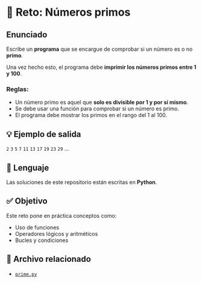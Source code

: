 # 🧠 Reto: Números primos

## Enunciado

Escribe un **programa** que se encargue de comprobar si un número es o no **primo**.

Una vez hecho esto, el programa debe **imprimir los números primos entre 1 y 100**.

### Reglas:

- Un número primo es aquel que **solo es divisible por 1 y por sí mismo**.
- Se debe usar una función para comprobar si un número es primo.
- El programa debe mostrar los primos en el rango del 1 al 100.

## 💡 Ejemplo de salida

`2` `3` `5` `7` `11` `13` `17` `19` `23` `29` ...

## 🐍 Lenguaje

Las soluciones de este repositorio están escritas en **Python**.

## ✅ Objetivo

Este reto pone en práctica conceptos como:

- Uso de funciones
- Operadores lógicos y aritméticos
- Bucles y condiciones

## 📁 Archivo relacionado

- [`prime.py`](./prime.py)
